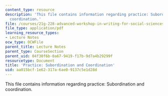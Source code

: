 ```yaml
---
content_type: resource
description: 'This file contains information regarding practice: Subordination and
  coordination.'
file: /courses/21g-228-advanced-workshop-in-writing-for-social-sciences-and-architecture-els-spring-2007/aa015bcf1e62317a6ae09137c5e1d28d_MIT21G.228S07_subord_coord.pdf
file_type: application/pdf
learning_resource_types:
- Lecture Notes
ocw_type: OCWFile
parent_title: Lecture Notes
parent_type: CourseSection
parent_uid: 04f30f6b-0a67-9419-f17b-9d7a4b29299f
resourcetype: Document
title: 'Practice: Subordination and Coordination'
uid: aa015bcf-1e62-317a-6ae0-9137c5e1d28d
---
```

This file contains information regarding practice: Subordination and coordination.


